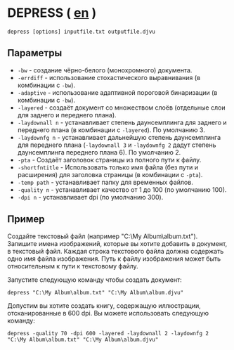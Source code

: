 # DEPRESS ( [en](DEPRESS.md) )

``` shell
depress [options] inputfile.txt outputfile.djvu
```

## Параметры

* `-bw` - создание чёрно-белого (монохромного) документа.
* `-errdiff` - использование стохастического выравнивания (в комбинации с `-bw`).
* `-adaptive` - использование адаптивной пороговой бинаризации (в комбинации с `-bw`).
* `-layered` - создаёт документ со множеством слоёв (отдельные слои для заднего и переднего плана).
* `-laydownall n` - устанавливает степень даунсемплинга для заднего и переднего плана (в комбинации с `-layered`). По умолчанию 3.
* `-laydownfg n` - устанавливает дальнейшую степень даунсемплинга для переднего плана (`-laydownall 3` и `-laydownfg 2` дадут степень даунсемплинга переднего плана 6). По умолчанию 2.
* `-pta` - Создаёт заголовок страницы из полного пути к файлу.
* `-shortfntitle` - Использовать только имя файла (без пути и расширения) для заголовка страницы (в комбинации с `-pta`).
* `-temp path` - устанавливает папку для временных файлов.
* `-quality n` - устанавливает качество от 1 до 100 (по умолчанию 100).
* `-dpi n` - устанавливает dpi (по умолчанию 300).

## Пример

Создайте текстовый файл (например "C:\My Album\album.txt"). Запишите имена изображений, которые вы хотите добавить в документ, в текстовый файл. Каждая строка текстового файла должна содержать одно имя файла изображения. Путь к файлу изображения может быть относительным к пути к текстовому файлу.

Запустите следующую команду чтобы создать документ:

``` shell
depress "C:\My Album\album.txt" "C:\My Album\album.djvu"
```

Допустим вы хотите создать книгу, содержащую иллюстрации, отсканированные в 600 dpi. Вы можете использовать следующую команду:

``` shell
depress -quality 70 -dpi 600 -layered -laydownall 2 -laydownfg 2 "C:\My Album\album.txt" "C:\My Album\album.djvu"
```
